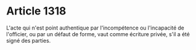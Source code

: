 # Article 1318

L'acte qui n'est point authentique par l'incompétence ou l'incapacité de l'officier, ou par un défaut de forme, vaut comme écriture privée, s'il a été signé des parties.
